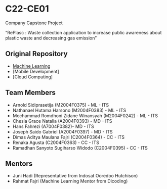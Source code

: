 # C22-CE01

Company Capstone Project

“RePlasc : Waste collection application to increase public awareness about plastic waste and decreasing gas emission”

## Original Repository

- [Machine Learning](https://github.com/Arnolds18/Bangkit-Capstone-Project-ML)
- [Mobile Development]
- [Cloud Computing]


## Team Members
- Arnold Sidiprasetija (M2004F0375) - ML - ITS
- Nathanael Hutama Harsono (M2004F0383) - ML - ITS
- Mochammad Romdhoni Zidane Winansyah (M2004F0242) - ML - ITS
- Chesia Grace Natalia (A2004F0393) - MD - ITS
- Hans Fahrezi (A7004F0382)- MD - ITS
- Joseph Saido Gabriel (A2004F0397) - MD - ITS
- Dimas Aditya Maulana Fajri (C2004F0364) - CC - ITS
- Renaka Agusta (C2004F0363) - CC - ITS
- Ramadhan Sanyoto Sugiharso Widodo (C2004F0395) - CC - ITS


## Mentors
- Juni Hadi (Representative from Indosat Ooredoo Hutchison)
- Rahmat Fajri (Machine Learning Mentor from Dicoding)
